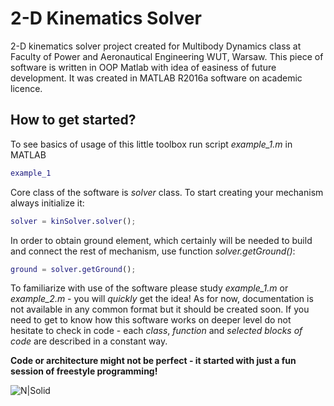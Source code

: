 # 2-D Kinematics Solver
2-D kinematics solver project created for Multibody Dynamics class at Faculty of Power and Aeronautical Engineering WUT, Warsaw. This piece of software is written in OOP Matlab with idea of easiness of future development. It was created in MATLAB R2016a software on academic licence.
## How to get started?
To see basics of usage of this little toolbox run script *example_1.m* in MATLAB
```matlab
example_1
```
Core class of the software is *solver* class. To start creating your mechanism always initialize it:
```matlab
solver = kinSolver.solver();
```
In order to obtain ground element, which certainly will be needed to build and connect the rest of mechanism, use function *solver.getGround()*:
```matlab
ground = solver.getGround();
```
To familiarize with use of the software please study *example_1.m* or *example_2.m* - you will *quickly* get the idea! As for now, documentation is not available in any common format but it should be created soon. If you need to get to know how this software works on deeper level do not hesitate to check in code - each *class*, *function* and *selected blocks of code* are described in a constant way.

**Code or architecture might not be perfect - it started with just a fun session of freestyle programming!**

![N|Solid](https://www.meil.pw.edu.pl/design/common_coi1/images/logo_meil_80px.png)